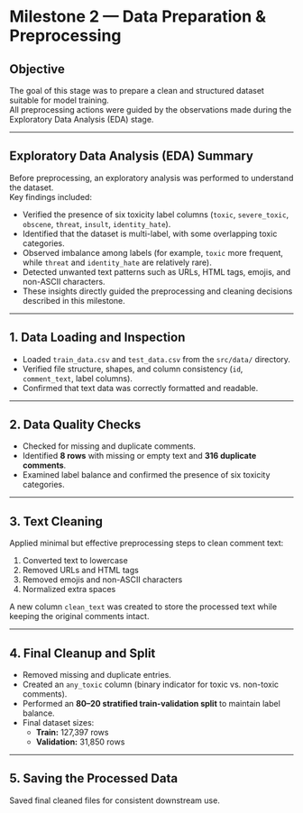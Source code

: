 # Milestone 2 — Data Preparation & Preprocessing

## Objective
The goal of this stage was to prepare a clean and structured dataset suitable for model training.  
All preprocessing actions were guided by the observations made during the Exploratory Data Analysis (EDA) stage.

---

## Exploratory Data Analysis (EDA) Summary
Before preprocessing, an exploratory analysis was performed to understand the dataset.  
Key findings included:

- Verified the presence of six toxicity label columns (`toxic`, `severe_toxic`, `obscene`, `threat`, `insult`, `identity_hate`).  
- Identified that the dataset is multi-label, with some overlapping toxic categories.  
- Observed imbalance among labels (for example, `toxic` more frequent, while `threat` and `identity_hate` are relatively rare).  
- Detected unwanted text patterns such as URLs, HTML tags, emojis, and non-ASCII characters.  
- These insights directly guided the preprocessing and cleaning decisions described in this milestone.

---

## 1. Data Loading and Inspection
- Loaded `train_data.csv` and `test_data.csv` from the `src/data/` directory.  
- Verified file structure, shapes, and column consistency (`id`, `comment_text`, label columns).  
- Confirmed that text data was correctly formatted and readable.

---

## 2. Data Quality Checks
- Checked for missing and duplicate comments.  
- Identified **8 rows** with missing or empty text and **316 duplicate comments**.  
- Examined label balance and confirmed the presence of six toxicity categories.

---

## 3. Text Cleaning
Applied minimal but effective preprocessing steps to clean comment text:

1. Converted text to lowercase  
2. Removed URLs and HTML tags  
3. Removed emojis and non-ASCII characters  
4. Normalized extra spaces  

A new column `clean_text` was created to store the processed text while keeping the original comments intact.

---

## 4. Final Cleanup and Split
- Removed missing and duplicate entries.  
- Created an `any_toxic` column (binary indicator for toxic vs. non-toxic comments).  
- Performed an **80–20 stratified train-validation split** to maintain label balance.  
- Final dataset sizes:  
  - **Train:** 127,397 rows  
  - **Validation:** 31,850 rows

---

## 5. Saving the Processed Data
Saved final cleaned files for consistent downstream use.

